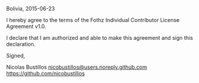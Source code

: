 Bolivia, 2015-06-23

I hereby agree to the terms of the Fothz Individual Contributor License
Agreement v1.0.

I declare that I am authorized and able to make this agreement and sign this
declaration.

Signed,

Nicolas Bustillos nicobustillos@users.noreply.github.com https://github.com/nicobustillos
